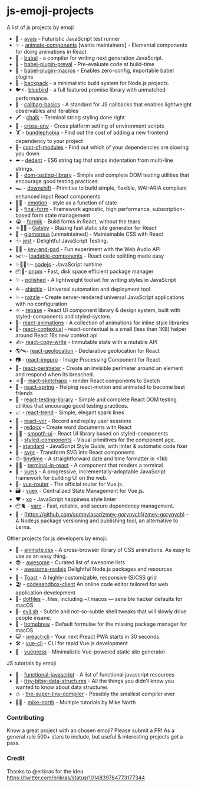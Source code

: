 # js-emoji-projects
A list of js projects by emoji

- 🚀 - [avajs](https://github.com/avajs/ava) - Futuristic JavaScript test runner
- ✨ - [animate-components](https://github.com/nitin42/animate-components) [wants maintainers] - Elemental components for doing animations in React
- 🐠 - [babel](https://github.com/babel/babel) - a compiler for writing next generation JavaScript. 
- 🐣 - [babel-plugin-preval](https://github.com/kentcdodds/babel-plugin-preval) - Pre-evaluate code at build-time
- 🎣 - [babel-plugin-macros](https://github.com/kentcdodds/babel-plugin-macros) - Enables zero-config, importable babel plugins
- 🎒 - [backpack](https://github.com/jaredpalmer/backpack) - a minimalistic build system for Node.js projects.
- 🐦⚡️- [bluebird](https://github.com/petkaantonov/bluebird) - a full featured promise library with unmatched performance.
- 👜 - [callbag-basics](https://github.com/staltz/callbag-basics) - A standard for JS callbacks that enables lightweight observables and iterables
- 🖍 - [chalk](https://github.com/chalk/chalk) - Terminal string styling done right
- 🔀 - [cross-env](https://github.com/kentcdodds/cross-env) - Cross platform setting of environment scripts
- 🏋️ - [bundlephobia](https://github.com/pastelsky/bundlephobia) - Find out the cost of adding a new frontend dependency to your project 
- 🐢- [cost-of-modules](https://github.com/siddharthkp/cost-of-modules) - Find out which of your dependencies are slowing you down 
- ⬅️ - [dedent](https://github.com/dmnd/dedent) - ES6 string tag that strips indentation from multi-line strings.
- 🐙 - [dom-testing-library](https://github.com/kentcdodds/dom-testing-library) - Simple and complete DOM testing utilities that encourage good testing practices. 
- 🏎️ - [downshift](https://github.com/paypal/downshift) - Primitive to build simple, flexible, WAI-ARIA compliant enhanced input React components
- 👩‍🎤 - [emotion](https://github.com/emotion-js/emotion) - style as a function of state 
- 🏁 - [final-form](https://github.com/final-form/final-form) - Framework agnostic, high performance, subscription-based form state management
- 😭 - [formik](https://github.com/jaredpalmer/formik) - Build forms in React, without the tears 
- ⚛️📄🚀 - [Gatsby](https://github.com/gatsbyjs/gatsby) - Blazing fast static site generator for React
- 💄 - [glamorous](https://github.com/paypal/glamorous) [unmaintained] - Maintainable CSS with React
- 🃏- [jest](https://github.com/facebook/jest) - Delightful JavaScript Testing.
- 🎹🎶 - [key-and-pad](https://github.com/joshwcomeau/key-and-pad) - Fun experiment with the Web Audio API 
- ✂️✨- [loadable-components](https://github.com/smooth-code/loadable-components) - React code splitting made easy
- ✨🐢🚀✨- [nodejs](https://github.com/nodejs/node) - JavaScript runtime
- 📦🚀- [pnpm](https://github.com/pnpm/pnpm) - Fast, disk space efficient package manager
- ✨ - [polished](https://github.com/styled-components/polished) - A lightweight toolset for writing styles in JavaScript
- ⛵️ - [shipitjs](https://github.com/shipitjs/shipit) - Universal automation and deployment tool
- ✨ - [razzle](https://github.com/jaredpalmer/razzle) - Create server-rendered universal JavaScript applications with no configuration
- ⚛️ - [rebase](https://github.com/jxnblk/rebass) - React UI component library & design system, built with styled-components and styled-system.
- 🎊- [react-animations](https://github.com/FormidableLabs/react-animations) - A collection of animations for inline style libraries
- 🚀- [react-contextual](https://github.com/drcmda/react-contextual) - react-contextual is a small (less than 1KB) helper around React 16s new context api
- ✍️- [react-copy-write](https://github.com/aweary/react-copy-write) - Immutable state with a mutable API
- 🌎🛰- [react-geolocation](https://github.com/tkh44/react-geolocation) - Declarative geolocation for React
- 📷 - [react-imgpro](https://github.com/nitin42/react-imgpro) -  Image Processing Component for React
- 🚧- [react-perimeter](https://github.com/aweary/react-perimeter) - Create an invisible perimeter around an element and respond when its breached.
- ⚛️💎- [react-sketchapp](https://github.com/airbnb/react-sketchapp) - render React components to Sketch
- 🙌 - [react-spring](https://github.com/drcmda/react-spring) - Helping react-motion and animated to become best friends
- 🐐 - [react-testing-library](https://github.com/kentcdodds/react-testing-library) - Simple and complete React DOM testing utilities that encourage good testing practices.
- 📈 - [react-trend](https://github.com/unsplash/react-trend) - Simple, elegant spark lines
- 📼 - [react-vcr](https://github.com/joshwcomeau/redux-vcr) - Record and replay user sessions
- 📄 - [redocx](https://github.com/nitin42/redocx) - Create word documents with React
- 💅🍭 - [smooth-ui](https://github.com/smooth-code/smooth-ui) - React UI library based on styled-components 
- 💅 - [styled-components](http://styled-components.com/) - Visual primitives for the component age.
- 🌟- [standard](https://github.com/standard/standard) - JavaScript Style Guide, with linter & automatic code fixer
- 🦁 - [svgr](https://github.com/smooth-code/svgr) - Transform SVG into React components 
- ⏰- [tinytime](https://github.com/aweary/tinytime) - A straightforward date and time formatter in <1kb
- 👨‍💻 - [terminal-in-react](https://github.com/nitin42/terminal-in-react) - A component that renders a terminal
- 🖖 - [vuejs](https://github.com/vuejs/vue) - A progressive, incrementally-adoptable JavaScript framework for building UI on the web.
- 🚦- [vue-router](https://github.com/vuejs/vue-router) - The official router for Vue.js.
- 🗃️ - [vuex](https://github.com/vuejs/vuex) - Centralized State Management for Vue.js.
- ❤️ - [xo](https://github.com/xojs/xo) - JavaScript happiness style linter
- 📦🐈 - [yarn](https://github.com/yarnpkg/yarn) - Fast, reliable, and secure dependency management. 
- 🐲 - [https://github.com/sompylasar/zmey-gorynych](zmey-gorynych) - A Node.js package versioning and publishing tool, an alternative to Lerna.

Other projects for js developers by emoji: 
- 🍿 - [animate.css](https://github.com/daneden/animate.css) - A cross-browser library of CSS animations. As easy to use as an easy thing.
- 😎 - [awesome](https://github.com/sindresorhus/awesome) - Curated list of awesome lists
- ⚡️ - [awesome-nodejs](https://github.com/sindresorhus/awesome-nodejs) Delightful Node.js packages and resources
- 🍞 - [Toast](https://github.com/daneden/Toast) - A highly-customizable, responsive (S)CSS grid
- 🏖️ - [codesandbox-client](https://github.com/CompuIves/codesandbox-client) An online code editor tailored for web application development 
- 🔧- [dotfiles](https://github.com/mathiasbynens/dotfiles) -  .files, including ~/.macos — sensible hacker defaults for macOS
- 🙊- [evil.sh](https://github.com/mathiasbynens/evil.sh) -  Subtle and not-so-subtle shell tweaks that will slowly drive people insane.
- 🍻 - [homebrew](https://github.com/Homebrew/homebrew-core) - Default formulae for the missing package manager for macOS
- 😺 - [preact-cli](https://github.com/developit/preact-cli) - Your next Preact PWA starts in 30 seconds.
- 🛠️ - [vue-cli](https://github.com/vuejs/vue-cli) - CLI for rapid Vue.js development
- 📝 - [vuepress](https://github.com/vuejs/vuepress) - Minimalistic Vue-powered static site generator

JS tutorials by emoji
- 🎉 - [functional-javascript](https://github.com/jkup/functional-javascript) - A list of functional javascript resources
- 🏰 - [itsy-bitsy-data-structures](https://github.com/jamiebuilds/itsy-bitsy-data-structures) - All the things you didn't know you wanted to know about data structures
- ⛄️ - [the-super-tiny-compiler](https://github.com/jamiebuilds/the-super-tiny-compiler) - Possibly the smallest compiler ever
- 👨‍🏫 - [mike-north](https://github.com/mike-north) - Multiple tutorials by Mike North

### Contributing
Know a great project with an chosen emoji? Please submit a PR! As a general rule 500+ stars to include, but useful & interesting projects get a pass. 

### Credit
Thanks to @erikras for the idea https://twitter.com/erikras/status/1014839784773177344
